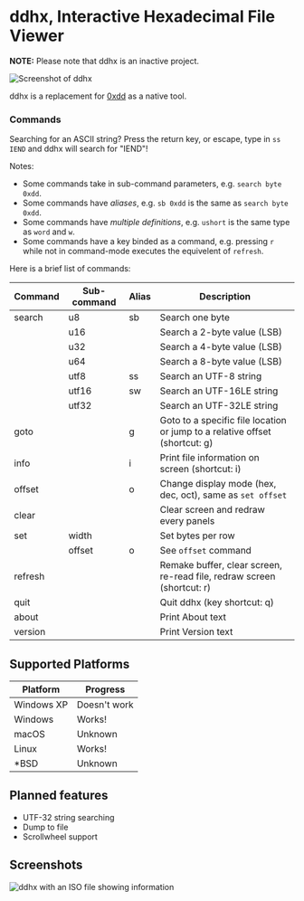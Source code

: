 # ddhx, Interactive Hexadecimal File Viewer

**NOTE:** Please note that ddhx is an inactive project.

![Screenshot of ddhx](https://dd86k.github.io/imgs/ddhx3.png)

ddhx is a replacement for [0xdd](https://github.com/dd86k/0xdd) as a native tool.

### Commands

Searching for an ASCII string? Press the return key, or escape, type in `ss IEND` and ddhx will search for "IEND"!

Notes:
- Some commands take in sub-command parameters, e.g. `search byte 0xdd`.
- Some commands have _aliases_, e.g. `sb 0xdd` is the same as `search byte 0xdd`.
- Some commands have _multiple definitions_, e.g. `ushort` is the same type as `word` and `w`.
- Some commands have a key binded as a command, e.g. pressing `r` while not in command-mode executes the equivelent of `refresh`.

Here is a brief list of commands:

| Command | Sub-command | Alias | Description |
|---|---|---|---|
| search | u8 | sb | Search one byte |
| | u16 | | Search a 2-byte value (LSB) |
| | u32 | | Search a 4-byte value (LSB) |
| | u64 | | Search a 8-byte value (LSB) |
| | utf8 | ss | Search an UTF-8 string |
| | utf16 | sw | Search an UTF-16LE string |
| | utf32 | | Search an UTF-32LE string |
| goto | | g | Goto to a specific file location or jump to a relative offset (shortcut: g) |
| info | | i | Print file information on screen (shortcut: i) |
| offset | | o | Change display mode (hex, dec, oct), same as `set offset` |
| clear | | | Clear screen and redraw every panels |
| set | width | | Set bytes per row |
| | offset | o | See `offset` command |
| refresh | | | Remake buffer, clear screen, re-read file, redraw screen (shortcut: r) |
| quit | | | Quit ddhx (key shortcut: q) |
| about | | | Print About text |
| version | | | Print Version text |

## Supported Platforms

| Platform | Progress |
|---|---|
| Windows XP | Doesn't work |
| Windows | Works! |
| macOS | Unknown |
| Linux | Works! |
| *BSD | Unknown |

## Planned features

- UTF-32 string searching
- Dump to file
- Scrollwheel support

## Screenshots

![ddhx with an ISO file showing information](https://dd86k.github.io/imgs/ddhx3-2.png)